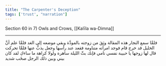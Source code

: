 ```yaml
---
title: "The Carpenter's Deception"
tags: ['trust', "narration"]
---
```


 Section 60 in 7) Owls and Crows, [[Kalīla wa-Dimna]]

---
فلمَّا سمع النجار هذه المقالة وثِقَ من زوجته بالمودَّة وبقي موضعه إلى الغد فلمَّا علم أنَّ الخليل قد خرج قام فوجد امرأته متناومة فقعد عند رأسها وجعل يذبُّ عنها فلمَّا تحركت قال لها زوجها يا حبيبة نفسي نامي فإنك بتِّ الليلة ساهرة ولولا كراهة ما ساءكِ لقد كان بيني وبين ذلك الرجل صخَب شديد
